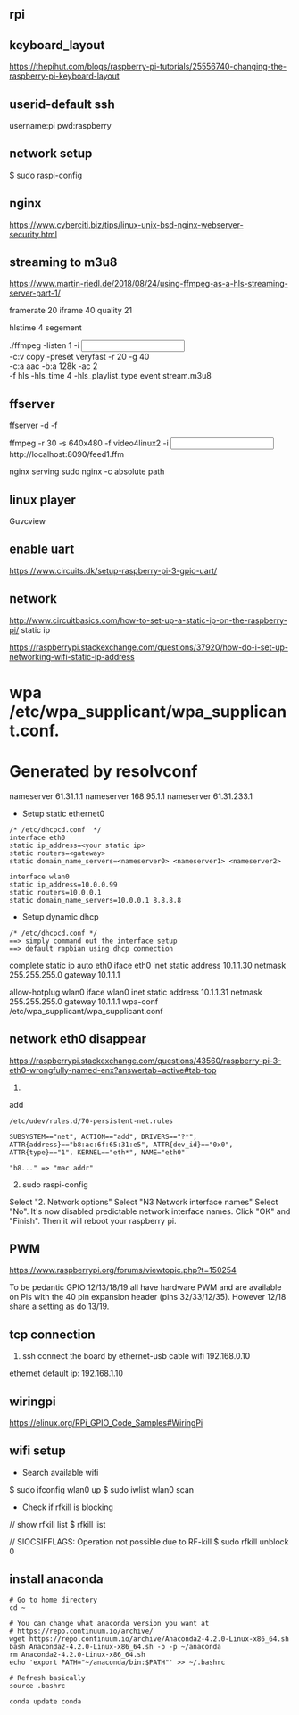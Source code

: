 ## rpi

## keyboard_layout
https://thepihut.com/blogs/raspberry-pi-tutorials/25556740-changing-the-raspberry-pi-keyboard-layout

## userid-default ssh

username:pi
pwd:raspberry

## network setup

$ sudo raspi-config

## nginx
https://www.cyberciti.biz/tips/linux-unix-bsd-nginx-webserver-security.html

## streaming to m3u8
https://www.martin-riedl.de/2018/08/24/using-ffmpeg-as-a-hls-streaming-server-part-1/


framerate 20 
iframe 40
quality 21

hlstime 4 segement

./ffmpeg -listen 1 -i <input> \
    -c:v copy -preset veryfast -r 20 -g 40 \
    -c:a aac -b:a 128k -ac 2 \
    -f hls -hls_time 4 -hls_playlist_type event stream.m3u8


## ffserver

ffserver -d -f <config>

ffmpeg -r 30 -s 640x480 -f video4linux2 -i <input> http://localhost:8090/feed1.ffm

nginx serving 
sudo nginx -c absolute path


## linux player

Guvcview


## enable uart

https://www.circuits.dk/setup-raspberry-pi-3-gpio-uart/

## network

http://www.circuitbasics.com/how-to-set-up-a-static-ip-on-the-raspberry-pi/
static ip

https://raspberrypi.stackexchange.com/questions/37920/how-do-i-set-up-networking-wifi-static-ip-address

# wpa /etc/wpa_supplicant/wpa_supplicant.conf.


# Generated by resolvconf
nameserver 61.31.1.1
nameserver 168.95.1.1
nameserver 61.31.233.1

* Setup static ethernet0

```
/* /etc/dhcpcd.conf  */
interface eth0
static ip_address=<your static ip>
static routers=<gateway>
static domain_name_servers=<nameserver0> <nameserver1> <nameserver2>  

interface wlan0
static ip_address=10.0.0.99
static routers=10.0.0.1
static domain_name_servers=10.0.0.1 8.8.8.8
```

* Setup dynamic dhcp 

```
/* /etc/dhcpcd.conf */
==> simply command out the interface setup
==> default rapbian using dhcp connection
```


complete static ip
auto eth0
iface eth0 inet static
        address 10.1.1.30
        netmask 255.255.255.0
        gateway 10.1.1.1

allow-hotplug wlan0
iface wlan0 inet static
        address 10.1.1.31
        netmask 255.255.255.0
        gateway 10.1.1.1
    wpa-conf /etc/wpa_supplicant/wpa_supplicant.conf


## network eth0 disappear

https://raspberrypi.stackexchange.com/questions/43560/raspberry-pi-3-eth0-wrongfully-named-enx?answertab=active#tab-top

1.
add
```
/etc/udev/rules.d/70-persistent-net.rules

SUBSYSTEM=="net", ACTION=="add", DRIVERS=="?*", ATTR{address}=="b8:ac:6f:65:31:e5", ATTR{dev_id}=="0x0", ATTR{type}=="1", KERNEL=="eth*", NAME="eth0"

"b8..." => "mac addr"
```

2. sudo raspi-config

Select "2. Network options"
Select "N3 Network interface names"
Select "No". It's now disabled predictable network interface names.
Click "OK" and "Finish". Then it will reboot your raspberry pi.

## PWM

https://www.raspberrypi.org/forums/viewtopic.php?t=150254

To be pedantic GPIO 12/13/18/19 all have hardware PWM and are available on Pis with the 40 pin expansion header (pins 32/33/12/35). However 12/18 share a setting as do 13/19.


## tcp connection
1. ssh
connect the board by ethernet-usb cable
wifi 
192.168.0.10

ethernet default ip: 
192.168.1.10



## wiringpi

https://elinux.org/RPi_GPIO_Code_Samples#WiringPi


## wifi setup

* Search available wifi


$ sudo ifconfig wlan0 up
$ sudo iwlist wlan0 scan

* Check if rfkill is blocking

// show rfkill list
$ rfkill list

// SIOCSIFFLAGS: Operation not possible due to RF-kill
$ sudo rfkill unblock 0

## install anaconda  

```
# Go to home directory
cd ~

# You can change what anaconda version you want at 
# https://repo.continuum.io/archive/
wget https://repo.continuum.io/archive/Anaconda2-4.2.0-Linux-x86_64.sh
bash Anaconda2-4.2.0-Linux-x86_64.sh -b -p ~/anaconda
rm Anaconda2-4.2.0-Linux-x86_64.sh
echo 'export PATH="~/anaconda/bin:$PATH"' >> ~/.bashrc 

# Refresh basically
source .bashrc

conda update conda
```


